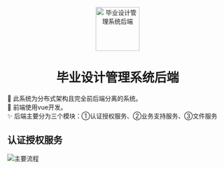 <p align="center"><img src="https://note.youdao.com/yws/public/resource/e8d523f15fc70dbd2971e2dd6efa5aaf/xmlnote/1DC1D1510CF34D879A9687CED9C8DB13/6475" alt="毕业设计管理系统后端" width="100" height="100"></p>
<h1 align="center">毕业设计管理系统后端</h1>
🎨 此系统为分布式架构且完全前后端分离的系统。<br>
🎉 前端使用vue开发。<br>
✨ 后端主要分为三个模块：①认证授权服务、②业务支持服务、③文件服务

## 认证授权服务

![主要流程](https://note.youdao.com/yws/public/resource/e8d523f15fc70dbd2971e2dd6efa5aaf/xmlnote/175E183FED254DE6B33C39AB301900D9/6471)



